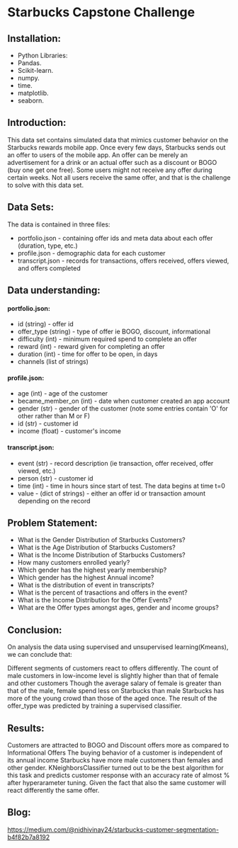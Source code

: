 # Starbucks Capstone Challenge

## Installation:

* Python Libraries:
* Pandas.
* Scikit-learn.
* numpy.
* time.
* matplotlib.
* seaborn.

## Introduction:

This data set contains simulated data that mimics customer behavior on the Starbucks rewards mobile app. Once every few days, Starbucks sends out an offer to users of the mobile app. An offer can be merely an advertisement for a drink or an actual offer such as a discount or BOGO (buy one get one free). Some users might not receive any offer during certain weeks.
Not all users receive the same offer, and that is the challenge to solve with this data set.

## Data Sets:

The data is contained in three files:
* portfolio.json - containing offer ids and meta data about each offer (duration, type, etc.)
* profile.json - demographic data for each customer
* transcript.json - records for transactions, offers received, offers viewed, and offers completed

## Data understanding:

#### portfolio.json:
* id (string) - offer id
* offer_type (string) - type of offer ie BOGO, discount, informational
* difficulty (int) - minimum required spend to complete an offer
* reward (int) - reward given for completing an offer
* duration (int) - time for offer to be open, in days
* channels (list of strings)

#### profile.json:
* age (int) - age of the customer
* became_member_on (int) - date when customer created an app account
* gender (str) - gender of the customer (note some entries contain 'O' for other rather than M or F)
* id (str) - customer id
* income (float) - customer's income

#### transcript.json:
* event (str) - record description (ie transaction, offer received, offer viewed, etc.)
* person (str) - customer id
* time (int) - time in hours since start of test. The data begins at time t=0
* value - (dict of strings) - either an offer id or transaction amount depending on the record

## Problem Statement:

* What is the Gender Distribution of Starbucks Customers?
* What is the Age Distribution of Starbucks Customers?
* What is the Income Distribution of Starbucks Customers?
* How many customers enrolled yearly?
* Which gender has the highest yearly membership?
* Which gender has the highest Annual income?
* What is the distribution of event in transcripts?
* What is the percent of trasactions and offers in the event?
* What is the Income Distribution for the Offer Events?
* What are the Offer types amongst ages, gender and income groups?

## Conclusion:

On analysis the data using supervised and unsupervised learning(Kmeans), we can conclude that:

Different segments of customers react to offers differently.
The count of male customers in low-income level is slightly higher than that of female and other customers
Though the average salary of female is greater than that of the male, female spend less on Starbucks than male
Starbucks has more of the young crowd than those of the aged once.
The result of the offer_type was predicted by training a supervised classifier.

## Results:

Customers are attracted to BOGO and Discount offers more as compared to Informational Offers
The buying behavior of a customer is independent of its annual income
Starbucks have more male customers than females and other gender.
KNeighborsClassifier turned out to be the best algorithm for this task and predicts customer response with an accuracy rate of almost % after hyperarameter tuning. Given the fact that also the same customer will react differently the same offer.

## Blog:
https://medium.com/@nidhivinay24/starbucks-customer-segmentation-b4f82b7a8192
